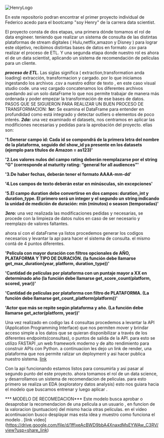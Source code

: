 ![HenryLogo](https://d31uz8lwfmyn8g.cloudfront.net/Assets/logo-henry-white-lg.png)

 En este repositorio podran encontrar el primer proyecto individual de Federico acedo para el bootcamp "soy Henry" de la carrera data scientist.

El proyecto consta de dos etapas, una primera dónde tomamos el rol de data engineer. teniendo que realizar un sistema de consulta de las distintas plataformas de stream digitales ( Hulu,netflix,amazon y Disney ) para lograr este objetivo, recibimos distintas bases de datos en formato .csv para realizar el proceso de ETL.
Y una segunda etapa donde nuestro rol es ahora el de un data scientist, aplicando un sistema de recomendación de películas para un cliente.

***proceso de ETL.***
Las siglas significa ( extraction,transformation anda loading) extracción, transformacion y cargado.
por lo que iniciamos ingestando los archivos .csv  a nuestro editor de texto , en este caso visual studio code.
una vez cargado concatenamos los diferentes archivos quedando así un solo dataFrame lo que nos permite trabajar de manera más ordenada y poder empezar  la transformación de ese bases de datos. 
PASOS QUE SE SIGUIERON PARA REALIZAR UN BUEN PROCESO DE TRANSFORMACION:
***1er:***  Se examina el DataFrame para entender en profundidad como está integrado y detectar outliers o elementos de poco interés.
***2da:*** una vez examinado el datasets, nos centramos en aplicar las modificiones necesarias y pedidas para la aprobación del proyecto.
ellas son: 

**'1.Generar campo id: Cada id se compondrá de la primera letra del nombre de la plataforma, seguido del show_id ya presente en los datasets (ejemplo para títulos de Amazon = as123)'**

**'2.Los valores nulos del campo rating deberán reemplazarse por el string “G” (corresponde al maturity rating: “general for all audiences”'**

**'3.De haber fechas, deberán tener el formato AAAA-mm-dd'**

**'4.Los campos de texto deberán estar en minúsculas, sin excepciones'**

**'5.El campo duration debe convertirse en dos campos: duration_int y duration_type. El primero será un integer y el segundo un string indicando la unidad de medición de duración: min (minutos) o season (temporadas)'**

***3ero:*** una vez realizada las modificaciones pedidas y necesarias, se procede con la limpieza de datos nulos en caso de ser necesario y reemplazo de valores faltantes.

ahora sí con el dataFrame ya listos procedemos generar los codigos necesarios y levantar la api para hacer el sistema de consulta.
el mismo contá de 4 puntos diferentes.

**'Película con mayor duración con filtros opcionales de AÑO, PLATAFORMA Y TIPO DE DURACIÓN. (la función debe llamarse get_max_duration(year, platform, duration_type))'**

**'Cantidad de películas por plataforma con un puntaje mayor a XX en determinado año (la función debe llamarse get_score_count(platform, scored, year))'**

**'Cantidad de películas por plataforma con filtro de PLATAFORMA. (La función debe llamarse get_count_platform(platform))'**

**'Actor que más se repite según plataforma y año. (La función debe llamarse get_actor(platform, year))'**

Una vez realizado en codigo las 4 consultas procedemos a levantar la API (Application Programming Interface) que nos permiten mover y brindar acceso simple a los datos que se quieran disponibilizar a través de los diferentes endpoints(consultas), o puntos de salida de la API. para esto se utilizo FASTAPI ,un web framework moderno y de alto rendimiento para construir APIs con Python. a continuacion les dejo un link de render, una plataforma que nos permite ralizar un deployment y asi hacer publica nuestro sistema. [link](https://pi1fa.onrender.com)

Con la api funcionando estamos listos para consumirla y asi pasar al segundo punto del este proyecto.
ahora tomamos el rol de un data science, y desarrollamos un sistema de recomendacion de peliculas.
para esto primero se realiza un EDA (exploratory datos analysis) esto nos guiara hacia el modelo que buscamos entrenar y luego aplicar .


*** MODELO DE RECOMEDACION***
Este modelo busca aprobar o desaprobar la recomendacion de una pelicula a un usuario , en funcion de la valoracion (puntuacion) del mismo hacia otras peliculas. en el video acontinuacion busco desplayar mas esta idea y muestro como funciona el modelo . [link video] (https://drive.google.com/file/d/1ffjxeAcBWD9bbA4XnaxdMsEYWAw_C3RV/view?usp=share_link)
